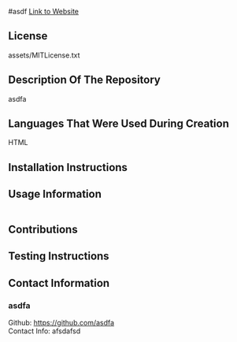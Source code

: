 #asdf  [Link to Website](asdfa)
  ## License
  assets/MITLicense.txt
  ## Description Of The Repository
  asdfa
  ## Languages That Were Used During Creation
  HTML
  ## Installation Instructions
  
  ## Usage Information
  
  <img src="" alt="">

  ## Contributions
  
  ## Testing Instructions
  
  ## Contact Information
  ### asdfa   
  Github: https://github.com/asdfa   
  Contact Info: afsdafsd


